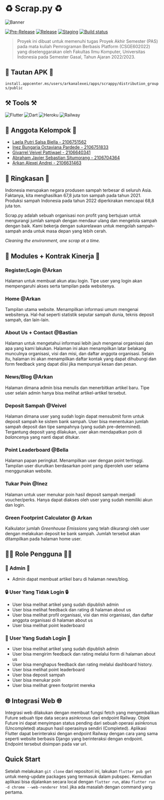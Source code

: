 # ♻️ Scrap.py ♻️
![Banner](banner.png)

[![Pre-Release](https://github.com/arkanalexei/scrap.py-mobile/actions/workflows/pre-release.yml/badge.svg)](https://github.com/arkanalexei/scrap.py-mobile/actions/workflows/pre-release.yml)
[![Release](https://github.com/arkanalexei/scrap.py-mobile/actions/workflows/release.yml/badge.svg)](https://github.com/arkanalexei/scrap.py-mobile/actions/workflows/release.yml)
[![Staging](https://github.com/arkanalexei/scrap.py-mobile/actions/workflows/staging.yml/badge.svg)](https://github.com/arkanalexei/scrap.py-mobile/actions/workflows/staging.yml)
[![Build status](https://build.appcenter.ms/v0.1/apps/7cece1c6-7825-4e7a-9b5b-092ceb4d8649/branches/master/badge)](https://appcenter.ms)

>Proyek ini dibuat untuk memenuhi tugas Proyek Akhir Semester (PAS) pada mata kuliah Pemrograman Berbasis Platform (CSGE602022) yang diselenggarakan oleh Fakultas Ilmu Komputer, Universitas Indonesia pada Semester Gasal, Tahun Ajaran 2022/2023.

## 📱 Tautan APK 📱
`install.appcenter.ms/users/arkanalexei/apps/scrappy/distribution_groups/public`

## ⚒️ Tools ⚒️
![Flutter](https://img.shields.io/badge/Flutter-%2302569B.svg?style=for-the-badge&logo=Flutter&logoColor=white)
![Dart](https://img.shields.io/badge/dart-%230175C2.svg?style=for-the-badge&logo=dart&logoColor=white)
![Heroku](https://img.shields.io/badge/heroku-%23430098.svg?style=for-the-badge&logo=heroku&logoColor=white)
![Railway](https://img.shields.io/badge/Railway-0B0D0E.svg?style=for-the-badge&logo=Railway&logoColor=white)

## 👤 Anggota Kelompok 👤
- [Laela Putri Salsa Biella - 2106751562](https://github.com/salsabiellalp)
- [Inez Bungaria Octaviana Pardede - 2106751833](https://github.com/InezBungaria)
- [Givarrel Veivel Pattiwael - 2106640341](https://github.com/Veivel)
- [Abraham Javier Sebastian Situmorang - 2106704364](https://github.com/ajsebastians)
- [Arkan Alexei Andrei - 2106631463](https://github.com/arkanalexei)

## 📝 Ringkasan 📝
Indonesia merupakan negara produsen sampah terbesar di seluruh Asia. Faktanya, kita menghasilkan 67,8 juta ton sampah pada tahun 2021. Produksi sampah Indonesia pada tahun 2022 diperkirakan mencapai 68,8 juta ton.

Scrap.py adalah sebuah organisasi non profit yang bertujuan untuk mengurangi jumlah sampah dengan mendaur ulang dan mengelola sampah dengan baik. Kami bekerja dengan sukarelawan untuk mengolah sampah-sampah anda untuk masa depan yang lebih cerah.

*Cleaning the environment, one scrap at a time.*

## 📃 Modules + Kontrak Kinerja 📃
### Register/Login @Arkan
Halaman untuk membuat akun atau login. Tipe user yang login akan mempengaruhi akses serta tampilan pada websitenya.
### Home @Arkan
Tampilan utama website. Menampilkan informasi umum mengenai websitenya. Hal-hal seperti statistik seputar sampah dunia, teknis deposit sampah, dan lain-lain.
### About Us + Contact @Bastian
Halaman untuk mengetahui informasi lebih jauh mengenai organisasi dan apa yang kami lakukan. Halaman ini akan menampilkan latar belakang munculnya organisasi, visi dan misi, dan daftar anggota organisasi. Selain itu, halaman ini akan menampilkan daftar kontak yang dapat dihubungi dan form feedback yang dapat diisi jika mempunyai kesan dan pesan.

### News/Blog @Arkan
Halaman dimana admin bisa menulis dan menerbitkan artikel baru. Tipe user selain admin hanya bisa melihat artikel-artikel tersebut.

### Deposit Sampah @Veivel
Halaman dimana user yang sudah login dapat mensubmit form untuk deposit sampah ke sistem bank sampah. User bisa menentukan jumlah sampah deposit dan tipe sampahnya (yang sudah pre-determined). Tergantung deposit yang dilakukan, user akan mendapatkan poin di *balance*nya yang nanti dapat ditukar.

### Point Leaderboard @Bella
Halaman papan peringkat. Menampilkan user dengan point tertinggi. Tampilan user diurutkan berdasarkan point yang diperoleh user selama menggunakan website.

### Tukar Poin @Inez
Halaman untuk user menukar poin hasil deposit sampah menjadi voucher/perks. Hanya dapat diakses oleh user yang sudah memiliki akun dan login.

### Green Footprint Calculator @ Arkan
Kalkulator jumlah *Greenhouse Emissions* yang telah dikurangi oleh user dengan melakukan deposit ke bank sampah. Jumlah tersebut akan ditampilkan pada halaman home user.

## 👨‍💻 Role Pengguna 👨‍💻
### 👤 Admin 👤
- Admin dapat membuat artikel baru di halaman news/blog.

### 🔒 User Yang Tidak Login 🔒
- User bisa melihat artikel yang sudah dipublish admin
- User bisa melihat feedback dan rating di halaman about us
- User bisa melihat profil organisasi, visi dan misi organisasi, dan daftar anggota organisasi di halaman about us
- User bisa melihat point leaderboard

### 🔑 User Yang Sudah Login 🔑
- User bisa melihat artikel yang sudah dipublish admin
- User bisa mengirim feedback dan rating melalui form di halaman about us
- User bisa menghapus feedback dan rating melalui dashboard history.
- User bisa melihat point leaderboard
- User bisa deposit sampah
- User bisa menukar poin
- User bisa melihat green footprint mereka

## 🌐 Integrasi Web 🌐
Integrasi web dilakukan dengan membuat fungsi fetch yang mengembalikan Future sebuah tipe data secara asinkronus dari endpoint Railway. Objek Future ini dapat menyimpan status pending dari sebuah operasi asinkronus (Uncompleted) ataupun hasil operasinya sendiri (Completed). Aplikasi Flutter dapat berinteraksi dengan endpoint Railway dengan cara yang sama seperti website berbasis Django yang berinteraksi dengan endpoint. Endpoint tersebut disimpan pada var url.

## Quick Start
Setelah melakukan `git clone` dari repositori ini, lakukan `flutter pub get` untuk meng-update packages yang termasuk dalam pubspec. Kemudian aplikasi bisa dijalankan secara local dengan `flutter run`, atau `flutter run -d chrome --web-renderer html` jika ada masalah dengan command yang pertama.
